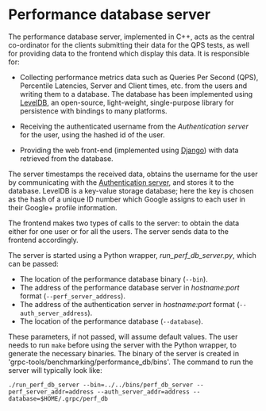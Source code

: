 # Performance database server

The performance database server, implemented in C++, acts as the central co-ordinator for the clients submitting their data for the QPS tests, as well for providing data to the frontend which display this data. It is responsible for:

* Collecting performance metrics data such as Queries Per Second (QPS), Percentile Latencies, Server and Client times, etc. from the users and writing them to a database. The database has been implemented using [LevelDB](http://leveldb.org/), an open-source, light-weight, single-purpose library for persistence with bindings to many platforms.

* Receiving the authenticated username from the *Authentication server* for the user, using the hashed id of the user.

* Providing the web front-end (implemented using [Django](https://www.djangoproject.com/)) with data retrieved from the database.

The server timestamps the received data, obtains the username for the user by communicating with the [Authentication server](../auth_server), and stores it to the database. LevelDB is a key-value storage database; here the key is chosen as the hash of a unique ID number which Google assigns to each user in their Google+ profile information.

The frontend makes two types of calls to the server: to obtain the data either for one user or for all the users. The server sends data to the frontend accordingly.

The server is started using a Python wrapper, _run_perf_db_server.py_, which can be passed:
- The location of the performance database binary (`--bin`).
- The address of the performance database server in _hostname:port_ format (`--perf_server_address`).
- The address of the authentication server in _hostname:port_ format (`--auth_server_address`).
- The location of the performance database (`--database`).

These parameters, if not passed, will assume default values. The user needs to run `make` before using the server with the Python wrapper, to generate the necessary binaries. The binary of the server is created in 'grpc-tools/benchmarking/performance_db/bins'. The command to run the server will typically look like:

    ./run_perf_db_server --bin=../../bins/perf_db_server --perf_server_addr=address --auth_server_addr=address --database=$HOME/.grpc/perf_db
